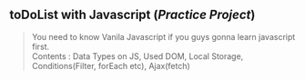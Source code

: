 ## toDoList with Javascript (***Practice Project***)
> You need to know Vanila Javascript if you guys gonna learn javascript first.<br>
> Contents : Data Types on JS, Used DOM, Local Storage, Conditions(Filter, forEach etc), Ajax(fetch)
